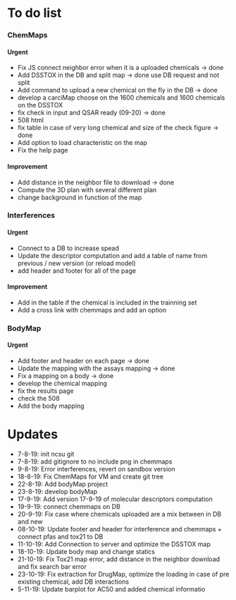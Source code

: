 # To do list
### ChemMaps
#### Urgent 
- Fix JS connect neighbor error when it is a uploaded chemicals -> done
- Add DSSTOX in the DB and split map -> done use DB request and not split
- Add command to upload a new chemical on the fly in the DB -> done
- develop a carciMap choose on the 1600 chemicals and 1600 chemicals on the DSSTOX 
- fix check in input and QSAR ready (09-20) -> done
- 508 html
- fix table in case of very long chemical and size of the check figure -> done
- Add option to load characteristic on the map
- Fix the help page

#### Improvement
- Add distance in the neighbor file to download -> done
- Compute the 3D plan with several different plan
- change background in function of the map


### Interferences
#### Urgent
- Connect to a DB to increase spead
- Update the descriptor computation and add a table of name from previous / new version (or reload model)
- add header and footer for all of the page

#### Improvement
- Add in the table if the chemical is included in the trainning set
- Add a cross link with chemmaps and add an option


### BodyMap
#### Urgent
- Add footer and header on each page -> done
- Update the mapping with the assays mapping -> done
- Fix a mapping on a body -> done
- develop the chemical mapping
- fix the results page
- check the 508
- Add the body mapping 


# Updates 
- 7-8-19: init ncsu git
- 7-8-19: add gitignore to no include png in chemmaps
- 9-8-19: Error interferences, revert on sandbox version
- 18-8-19: Fix ChemMaps for VM and create git tree
- 22-8-19: Add bodyMap project
- 23-8-19: develop bodyMap
- 17-9-19: Add version 17-9-19 of molecular descriptors computation
- 19-9-19: connect chemmaps on DB
- 20-9-19: Fix case where chemicals uploaded are a mix between in DB and new
- 08-10-19: Update footer and header for interference and chemmaps + connect pfas and tox21 to DB
- 11-10-19: Add Connection to server and optimize the DSSTOX map
- 18-10-19: Update body map and change statics
- 21-10-19: Fix Tox21 map error, add distance in the neighbor download and fix search bar error
- 23-10-19: Fix extraction for DrugMap, optimize the loading in case of pre existing chemical, add DB interactions 
- 5-11-19: Update barplot for AC50 and added chemical informatio

